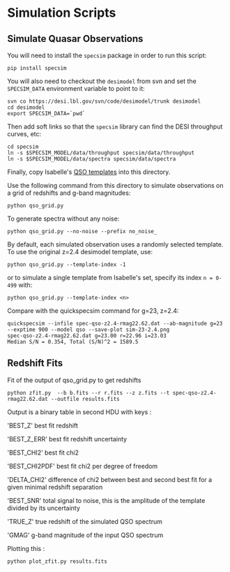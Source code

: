 # Simulation Scripts

## Simulate Quasar Observations

You will need to install the `specsim` package in order to run this script:
```
pip install specsim
```
You will also need to checkout the `desimodel` from svn and set the `SPECSIM_DATA`
environment variable to point to it:
```
svn co https://desi.lbl.gov/svn/code/desimodel/trunk desimodel
cd desimodel
export SPECSIM_DATA=`pwd`
```
Then add soft links so that the `specsim` library can find the DESI throughput curves, etc:
```
cd specsim
ln -s $SPECSIM_MODEL/data/throughput specsim/data/throughput
ln -s $SPECSIM_MODEL/data/spectra specsim/data/spectra
```
Finally, copy Isabelle's
[QSO templates](https://github.com/dkirkby/ArgonneLymanAlpha/issues/1)
into this directory.

Use the following command from this directory to simulate observations on
a grid of redshifts and g-band magnitudes:
```
python qso_grid.py
```
To generate spectra without any noise:
```
python qso_grid.py --no-noise --prefix no_noise_
```

By default, each simulated observation uses a randomly selected template. To use
the original z=2.4 desimodel template, use:
```
python qso_grid.py --template-index -1
```
or to simulate a single template from Isabelle's set, specify its index `n = 0-499` with:
```
python qso_grid.py --template-index <n>
```

Compare with the quickspecsim command for g=23, z=2.4:
```
quickspecsim --infile spec-qso-z2.4-rmag22.62.dat --ab-magnitude g=23 --exptime 900 --model qso --save-plot sim-23-2.4.png
spec-qso-z2.4-rmag22.62.dat g=23.00 r=22.96 i=23.03
Median S/N = 0.354, Total (S/N)^2 = 1589.5
```

## Redshift Fits

Fit of the output of  qso_grid.py to get redshifts
```
python zfit.py  --b b.fits --r r.fits --z z.fits --t spec-qso-z2.4-rmag22.62.dat --outfile results.fits
```

Output is a binary table in second HDU with keys :

'BEST_Z' best fit redshift

'BEST_Z_ERR' best fit redshift uncertainty

'BEST_CHI2' best fit chi2

'BEST_CHI2PDF' best fit chi2 per degree of freedom

'DELTA_CHI2' difference of chi2 between best and second best fit for a given minimal redshift separation

'BEST_SNR' total signal to noise, this is the amplitude of the template divided by its uncertainty

'TRUE_Z' true redshift of the simulated QSO spectrum

'GMAG' g-band magnitude of the input QSO spectrum

Plotting this :
```
python plot_zfit.py results.fits
```

